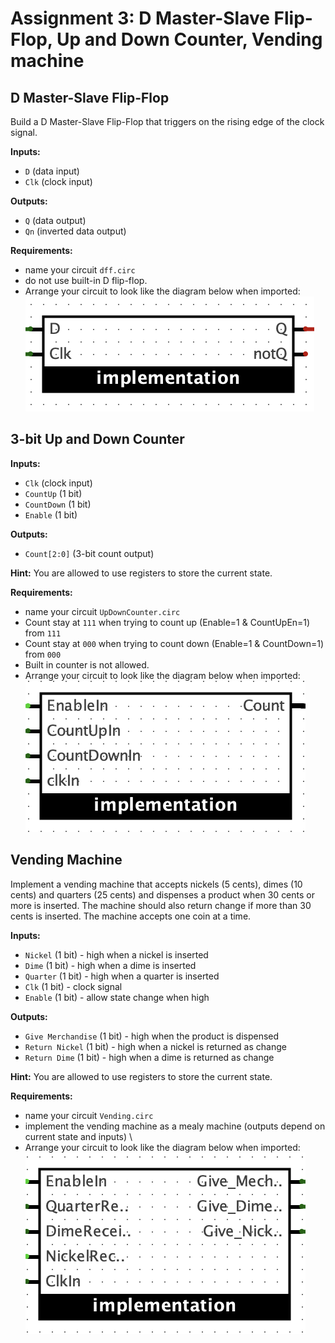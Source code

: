 # Assignment 3: D Master-Slave Flip-Flop, Up and Down Counter, Vending machine

## D Master-Slave Flip-Flop

Build a D Master-Slave Flip-Flop that triggers on the rising edge of the clock signal.

**Inputs:**
- `D` (data input)
- `Clk` (clock input)

**Outputs:**
- `Q` (data output)
- `Qn` (inverted data output)

**Requirements:**
- name your circuit `dff.circ`
- do not use built-in D flip-flop.
- Arrange your circuit to look like the diagram below when imported:
![dff](dff.png)


## 3-bit Up and Down Counter

**Inputs:**
- `Clk` (clock input)
- `CountUp` (1 bit)
- `CountDown` (1 bit)
- `Enable` (1 bit)

**Outputs:**
- `Count[2:0]` (3-bit count output)
  
**Hint:**
You are allowed to use registers to store the current state.

**Requirements:**
- name your circuit `UpDownCounter.circ`
- Count stay at `111` when trying to count up (Enable=1 & CountUpEn=1) from `111`
- Count stay at `000` when trying to count down (Enable=1 & CountDown=1) from `000`
- Built in counter is not allowed.
- Arrange your circuit to look like the diagram below when imported:
![counter](counter.png)

## Vending Machine
Implement a vending machine that accepts nickels (5 cents), dimes (10 cents) and quarters (25 cents) and dispenses a product when 30 cents or more is inserted. The machine should also return change if more than 30 cents is inserted. The machine accepts one coin at a time.

**Inputs:**
- `Nickel` (1 bit) - high when a nickel is inserted
- `Dime` (1 bit) - high when a dime is inserted
- `Quarter` (1 bit) - high when a quarter is inserted
- `Clk` (1 bit) - clock signal
- `Enable` (1 bit) - allow state change when high

**Outputs:**
- `Give Merchandise` (1 bit) - high when the product is dispensed
- `Return Nickel` (1 bit) - high when a nickel is returned as change
- `Return Dime` (1 bit) - high when a dime is returned as change

**Hint:**
You are allowed to use registers to store the current state.

**Requirements:**
- name your circuit `Vending.circ`
- implement the vending machine as a mealy machine (outputs depend on current state and inputs) \
- Arrange your circuit to look like the diagram below when imported:
![vending](vending.png)